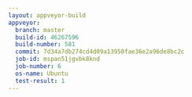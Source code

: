 ```yaml
---
layout: appveyor-build
appveyor:
  branch: master
  build-id: 46267596
  build-number: 581
  commit: 7d34a7db274cd4d09a13950fae36e2a96de8bc2c
  job-id: mspan51jgvbk8knd
  job-number: 6
  os-name: Ubuntu
  test-result: 1
---
```

